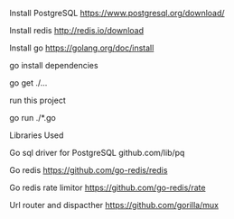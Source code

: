 
Install PostgreSQL
https://www.postgresql.org/download/

Install redis
http://redis.io/download

Install go
https://golang.org/doc/install


go install dependencies

go get ./...

run this project

go run ./*.go




Libraries Used

Go sql driver for PostgreSQL
github.com/lib/pq


Go redis
https://github.com/go-redis/redis

Go redis rate limitor
https://github.com/go-redis/rate

Url router and dispacther
https://github.com/gorilla/mux



